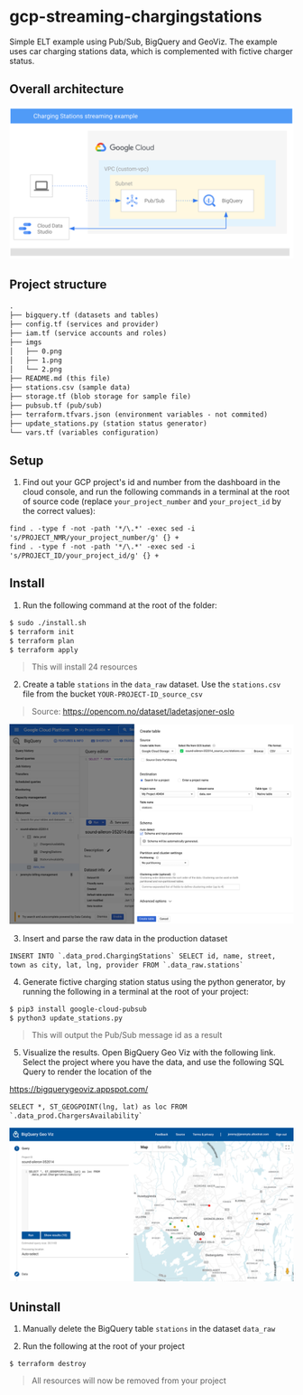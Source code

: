 # gcp-streaming-chargingstations
Simple ELT example using Pub/Sub, BigQuery and GeoViz. The example uses car charging stations data, which is complemented with fictive charger status.


## Overall architecture

![](imgs/0.png)


## Project structure
```
.
├── bigquery.tf (datasets and tables)
├── config.tf (services and provider)
├── iam.tf (service accounts and roles)
├── imgs
│   ├── 0.png
│   ├── 1.png
│   └── 2.png
├── README.md (this file)
├── stations.csv (sample data)
├── storage.tf (blob storage for sample file)
├── pubsub.tf (pub/sub)
├── terraform.tfvars.json (environment variables - not commited)
├── update_stations.py (station status generator)
└── vars.tf (variables configuration)
```

## Setup

1. Find out your GCP project's id and number from the dashboard in the cloud console, and run the following commands in a terminal at the root of source code (replace `your_project_number` and `your_project_id` by the correct values):
```shell
find . -type f -not -path '*/\.*' -exec sed -i 's/PROJECT_NMR/your_project_number/g' {} +
find . -type f -not -path '*/\.*' -exec sed -i 's/PROJECT_ID/your_project_id/g' {} +
```

## Install

1. Run the following command at the root of the folder:
```shell 
$ sudo ./install.sh
$ terraform init
$ terraform plan
$ terraform apply
```

> This will install 24 resources

2. Create a table `stations` in the `data_raw` dataset. Use the `stations.csv` file from the bucket `YOUR-PROJECT-ID_source_csv`

> Source: https://opencom.no/dataset/ladetasjoner-oslo

![](imgs/1.png)


3. Insert and parse the raw data in the production dataset

```
INSERT INTO `.data_prod.ChargingStations` SELECT id, name, street, town as city, lat, lng, provider FROM `.data_raw.stations`
```

4. Generate fictive charging station status using the python generator, by running the following in a terminal at the root of your project:

```shell
$ pip3 install google-cloud-pubsub
$ python3 update_stations.py

```

> This will output the Pub/Sub message id as a result


5. Visualize the results. Open BigQuery Geo Viz with the following link. Select the project where you have the data, and use the following SQL Query to render the location of the 

https://bigquerygeoviz.appspot.com/

```
SELECT *, ST_GEOGPOINT(lng, lat) as loc FROM `.data_prod.ChargersAvailability` 
```

![](imgs/2.png)



## Uninstall


1. Manually delete the BigQuery table `stations` in the dataset `data_raw`

2. Run the following at the root of your project

```shell 
$ terraform destroy
```

> All resources will now be removed from your project
